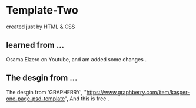 # Template-Two
created just by HTML &amp; CSS

## learned from ...
Osama Elzero on Youtube, 
and am added some changes .

## The desgin from ...
The desgin from 'GRAPHERRY',
"https://www.graphberry.com/item/kasper-one-page-psd-template",
And this is free .
